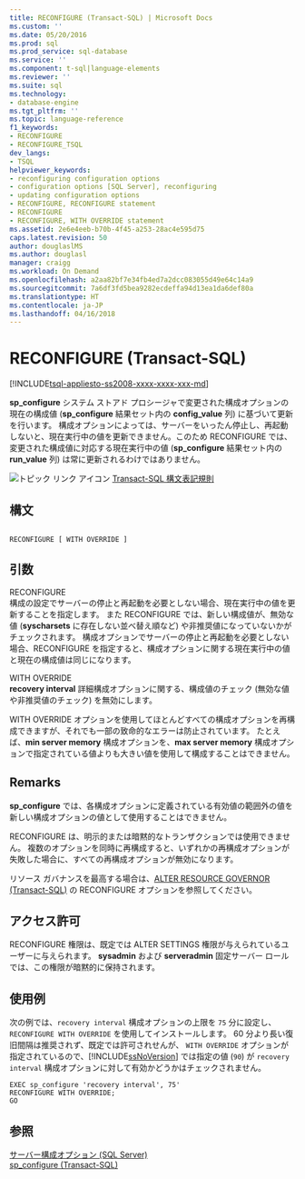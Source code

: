 ```yaml
---
title: RECONFIGURE (Transact-SQL) | Microsoft Docs
ms.custom: ''
ms.date: 05/20/2016
ms.prod: sql
ms.prod_service: sql-database
ms.service: ''
ms.component: t-sql|language-elements
ms.reviewer: ''
ms.suite: sql
ms.technology:
- database-engine
ms.tgt_pltfrm: ''
ms.topic: language-reference
f1_keywords:
- RECONFIGURE
- RECONFIGURE_TSQL
dev_langs:
- TSQL
helpviewer_keywords:
- reconfiguring configuration options
- configuration options [SQL Server], reconfiguring
- updating configuration options
- RECONFIGURE, RECONFIGURE statement
- RECONFIGURE
- RECONFIGURE, WITH OVERRIDE statement
ms.assetid: 2e6e4eeb-b70b-4f45-a253-28ac4e595d75
caps.latest.revision: 50
author: douglaslMS
ms.author: douglasl
manager: craigg
ms.workload: On Demand
ms.openlocfilehash: a2aa82bf7e34fb4ed7a2dcc083055d49e64c14a9
ms.sourcegitcommit: 7a6df3fd5bea9282ecdeffa94d13ea1da6def80a
ms.translationtype: HT
ms.contentlocale: ja-JP
ms.lasthandoff: 04/16/2018
---
```

# <a name="reconfigure-transact-sql"></a>RECONFIGURE (Transact-SQL)
[!INCLUDE[tsql-appliesto-ss2008-xxxx-xxxx-xxx-md](../../includes/tsql-appliesto-ss2008-xxxx-xxxx-xxx-md.md)]

  **sp_configure** システム ストアド プロシージャで変更された構成オプションの現在の構成値 (**sp_configure** 結果セット内の **config_value** 列) に基づいて更新を行います。 構成オプションによっては、サーバーをいったん停止し、再起動しないと、現在実行中の値を更新できません。このため RECONFIGURE では、変更された構成値に対応する現在実行中の値 (**sp_configure** 結果セット内の **run_value** 列) は常に更新されるわけではありません。    
    
 ![トピック リンク アイコン](../../database-engine/configure-windows/media/topic-link.gif "トピック リンク アイコン") [Transact-SQL 構文表記規則](../../t-sql/language-elements/transact-sql-syntax-conventions-transact-sql.md)    
    
## <a name="syntax"></a>構文    
    
```    
    
RECONFIGURE [ WITH OVERRIDE ]    
```    
    
## <a name="arguments"></a>引数    
 RECONFIGURE    
 構成の設定でサーバーの停止と再起動を必要としない場合、現在実行中の値を更新することを指定します。 また RECONFIGURE では、新しい構成値が、無効な値 (**syscharsets** に存在しない並べ替え順など) や非推奨値になっていないかがチェックされます。 構成オプションでサーバーの停止と再起動を必要としない場合、RECONFIGURE を指定すると、構成オプションに関する現在実行中の値と現在の構成値は同じになります。    
    
 WITH OVERRIDE    
 **recovery interval** 詳細構成オプションに関する、構成値のチェック (無効な値や非推奨値のチェック) を無効にします。    
    
 WITH OVERRIDE オプションを使用してほとんどすべての構成オプションを再構成できますが、それでも一部の致命的なエラーは防止されています。 たとえば、**min server memory** 構成オプションを、**max server memory** 構成オプションで指定されている値よりも大きい値を使用して構成することはできません。
      
## <a name="remarks"></a>Remarks    
 **sp_configure** では、各構成オプションに定義されている有効値の範囲外の値を新しい構成オプションの値として使用することはできません。    
    
 RECONFIGURE は、明示的または暗黙的なトランザクションでは使用できません。 複数のオプションを同時に再構成すると、いずれかの再構成オプションが失敗した場合に、すべての再構成オプションが無効になります。    
    
 リソース ガバナンスを最高する場合は、[ALTER RESOURCE GOVERNOR &#40;Transact-SQL&#41;](../../t-sql/statements/alter-resource-governor-transact-sql.md) の RECONFIGURE オプションを参照してください。    
    
## <a name="permissions"></a>アクセス許可    
 RECONFIGURE 権限は、既定では ALTER SETTINGS 権限が与えられているユーザーに与えられます。 **sysadmin** および **serveradmin** 固定サーバー ロールでは、この権限が暗黙的に保持されます。    
    
## <a name="examples"></a>使用例    
 次の例では、`recovery interval` 構成オプションの上限を `75` 分に設定し、`RECONFIGURE WITH OVERRIDE` を使用してインストールします。 60 分より長い復旧間隔は推奨されず、既定では許可されせんが、 `WITH OVERRIDE` オプションが指定されているので、[!INCLUDE[ssNoVersion](../../includes/ssnoversion-md.md)] では指定の値 (`90`) が `recovery interval` 構成オプションに対して有効かどうかはチェックされません。    
    
```    
EXEC sp_configure 'recovery interval', 75'    
RECONFIGURE WITH OVERRIDE;    
GO    
```    
    
## <a name="see-also"></a>参照    
 [サーバー構成オプション &#40;SQL Server&#41;](../../database-engine/configure-windows/server-configuration-options-sql-server.md)     
 [sp_configure &#40;Transact-SQL&#41;](../../relational-databases/system-stored-procedures/sp-configure-transact-sql.md)    
    
  
